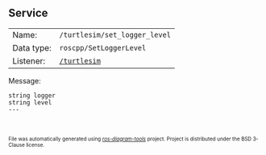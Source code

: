 <!--
File was automatically generated using 'ros-diagram-tools' project.
Project is distributed under the BSD 3-Clause license.
-->

## Service


|     |     |
| --- | --- |
| Name: | `/turtlesim/set_logger_level` |
| Data type: | `roscpp/SetLoggerLevel` |
| Listener: | [`/turtlesim`](n__turtlesim.md) |

Message:
```
string logger
string level
---


```



</br>
<font size="1">
File was automatically generated using <a href="https://github.com/anetczuk/ros-diagram-tools"><i>ros-diagram-tools</i></a> project.
Project is distributed under the BSD 3-Clause license.
</font>
